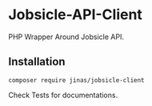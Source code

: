 # Jobsicle-API-Client
PHP Wrapper Around Jobsicle API.

## Installation

```
composer require jinas/jobsicle-client
```

Check Tests for documentations.
